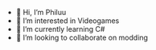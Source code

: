 - 👋 Hi, I’m Philuu
- 👀 I’m interested in Videogames
- 🌱 I’m currently learning C#
- 💞️ I’m looking to collaborate on modding

<!---
HugPhiluu/HugPhiluu is a ✨ special ✨ repository because its `README.md` (this file) appears on your GitHub profile.
You can click the Preview link to take a look at your changes.
--->
